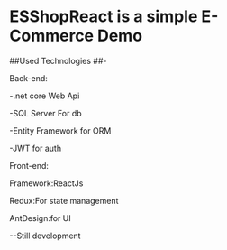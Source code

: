 # ESShopReact is a simple E-Commerce Demo 

 ##Used Technologies
 ##-

Back-end: 


-.net core Web Api


-SQL Server For db


-Entity Framework for ORM

-JWT for auth

Front-end:

Framework:ReactJs

Redux:For state management

AntDesign:for UI

--Still development
